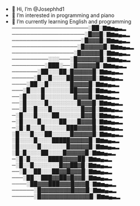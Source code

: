 - 👋 Hi, I’m @Josephhd1
- 👀 I’m interested in programming and piano
- 🌱 I’m currently learning English and programming
─────────────────────░██░▇▆▅▄▃▂
────────────────────░█▓▓█░▇▆▅▄▃▂
───────────────────░█▓▓▓█░▇▆▅▄▃▂
──────────────────░█▓▓▓▓▓█░▇▆▅▄▃▂
─────────────────░█▓▓▓▓▓█░▇▆▅▄▃▂
──────────░░░───░█▓▓▓▓▓▓█░▇▆▅▄▃▂
─────────░███░──░█▓▓▓▓▓█░▇▆▅▄▃▂
───────░██░░░██░█▓▓▓▓▓█░▇▆▅▄▃▂
──────░█░░█░░░░██▓▓▓▓▓█░▇▆▅▄▃▂
────░██░░█░░░░░░█▓▓▓▓█░▇▆▅▄▃▂
───░█░░░█░░░░░░░██▓▓▓█░▇▆▅▄▃▂
──░█░░░░█░░░░░░░░█▓▓▓█░▇▆▅▄▃▂
──░█░░░░░█░░░░░░░░█▓▓▓█░▇▆▅▄▃▂
──░█░░█░░░█░░░░░░░░█▓▓█░▇▆▅▄▃▂
─░█░░░█░░░░██░░░░░░█▓▓█░▇▆▅▄▃▂
─░█░░░░█░░░░░██░░░█▓▓▓█░▇▆▅▄▃▂
─░█░█░░░█░░░░░░███▓▓▓▓█░▇▆▅▄▃▂
░█░░░█░░░██░░░░░█▓▓▓▓▓█░▇▆▅▄▃▂
░█░░░░█░░░░█████▓▓▓▓▓█░▇▆▅▄▃▂
░█░░░░░█░░░░░░░█▓▓▓▓▓█░▇▆▅▄▃▂
░█░█░░░░██░░░░█▓▓▓▓▓█░▇▆▅▄▃▂
─░█░█░░░░░████▓▓▓▓██░▇▆▅▄▃▂
─░█░░█░░░░░░░█▓▓██▓█░▇▆▅▄▃▂
──░█░░██░░░██▓▓█▓▓▓█░▇▆▅▄▃▂
───░██░░███▓▓██▓█▓▓█░▇▆▅▄▃▂
────░██▓▓▓███▓▓▓█▓▓▓█░▇▆▅▄▃▂
──────░█▓▓▓▓▓▓▓▓█▓▓▓█░▇▆▅▄▃▂
──────░█▓▓▓▓▓▓▓▓▓▓▓▓▓█░▇▆▅▄▃▂
<!---
Josephhd1/Josephhd1 is a ✨ special ✨ repository because its `README.md` (this file) appears on your GitHub profile.
You can click the Preview link to take a look at your changes.
--->
